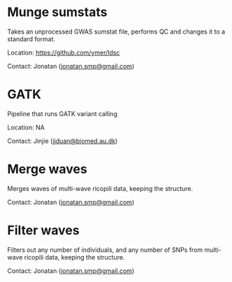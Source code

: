 # Munge sumstats
Takes an unprocessed GWAS sumstat file, performs QC and changes it to a standard format.

Location: https://github.com/ymer/ldsc   

Contact: Jonatan (jonatan.smp@gmail.com)  


# GATK
Pipeline that runs GATK variant calling

Location: NA

Contact: Jinjie (jjduan@biomed.au.dk)

# Merge waves
Merges waves of multi-wave ricopili data, keeping the structure.

Contact: Jonatan (jonatan.smp@gmail.com) 

# Filter waves
Filters out any number of individuals, and any number of SNPs from multi-wave ricopili data, keeping the structure.

Contact: Jonatan (jonatan.smp@gmail.com) 
